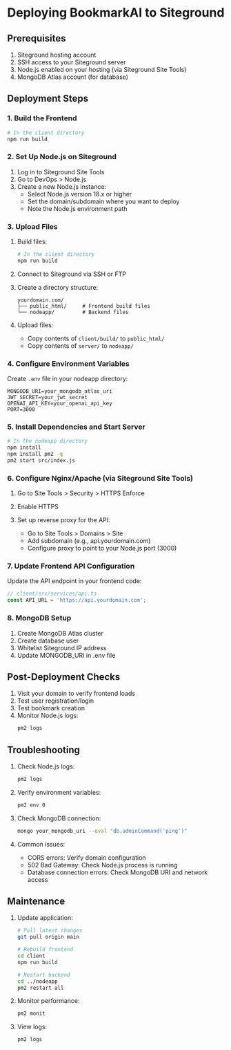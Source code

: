 # Deploying BookmarkAI to Siteground

## Prerequisites

1. Siteground hosting account
2. SSH access to your Siteground server
3. Node.js enabled on your hosting (via Siteground Site Tools)
4. MongoDB Atlas account (for database)

## Deployment Steps

### 1. Build the Frontend

```bash
# In the client directory
npm run build
```

### 2. Set Up Node.js on Siteground

1. Log in to Siteground Site Tools
2. Go to DevOps > Node.js
3. Create a new Node.js instance:
   - Select Node.js version 18.x or higher
   - Set the domain/subdomain where you want to deploy
   - Note the Node.js environment path

### 3. Upload Files

1. Build files:
   ```bash
   # In the client directory
   npm run build
   ```

2. Connect to Siteground via SSH or FTP
3. Create a directory structure:
   ```
   yourdomain.com/
   ├── public_html/     # Frontend build files
   └── nodeapp/         # Backend files
   ```

4. Upload files:
   - Copy contents of `client/build/` to `public_html/`
   - Copy contents of `server/` to `nodeapp/`

### 4. Configure Environment Variables

Create `.env` file in your nodeapp directory:
```
MONGODB_URI=your_mongodb_atlas_uri
JWT_SECRET=your_jwt_secret
OPENAI_API_KEY=your_openai_api_key
PORT=3000
```

### 5. Install Dependencies and Start Server

```bash
# In the nodeapp directory
npm install
npm install pm2 -g
pm2 start src/index.js
```

### 6. Configure Nginx/Apache (via Siteground Site Tools)

1. Go to Site Tools > Security > HTTPS Enforce
2. Enable HTTPS

3. Set up reverse proxy for the API:
   - Go to Site Tools > Domains > Site
   - Add subdomain (e.g., api.yourdomain.com)
   - Configure proxy to point to your Node.js port (3000)

### 7. Update Frontend API Configuration

Update the API endpoint in your frontend code:
```javascript
// client/src/services/api.ts
const API_URL = 'https://api.yourdomain.com';
```

### 8. MongoDB Setup

1. Create MongoDB Atlas cluster
2. Create database user
3. Whitelist Siteground IP address
4. Update MONGODB_URI in .env file

## Post-Deployment Checks

1. Visit your domain to verify frontend loads
2. Test user registration/login
3. Test bookmark creation
4. Monitor Node.js logs:
   ```bash
   pm2 logs
   ```

## Troubleshooting

1. Check Node.js logs:
   ```bash
   pm2 logs
   ```

2. Verify environment variables:
   ```bash
   pm2 env 0
   ```

3. Check MongoDB connection:
   ```bash
   mongo your_mongodb_uri --eval "db.adminCommand('ping')"
   ```

4. Common issues:
   - CORS errors: Verify domain configuration
   - 502 Bad Gateway: Check Node.js process is running
   - Database connection errors: Check MongoDB URI and network access

## Maintenance

1. Update application:
   ```bash
   # Pull latest changes
   git pull origin main

   # Rebuild frontend
   cd client
   npm run build

   # Restart backend
   cd ../nodeapp
   pm2 restart all
   ```

2. Monitor performance:
   ```bash
   pm2 monit
   ```

3. View logs:
   ```bash
   pm2 logs
